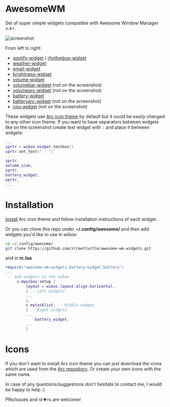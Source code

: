 # AwesomeWM

Set of super simple widgets compatible with Awesome Window Manager v.4+. 

![screenshot](https://github.com/streetturtle/AwesomeWM/blob/master/screenshot.png?raw=true)

From left to right:

- [spotify-widget](https://github.com/streetturtle/AwesomeWM/tree/master/spotify-widget) / [rhythmbox-widget](https://github.com/streetturtle/AwesomeWM/tree/master/rhythmbox-widget)
- [weather-widget](https://github.com/streetturtle/AwesomeWM/tree/master/weather-widget)
- [email-widget](https://github.com/streetturtle/AwesomeWM/tree/master/email-widget)
- [brightness-widget](https://github.com/streetturtle/AwesomeWM/tree/master/brightness-widget)
- [volume-widget](https://github.com/streetturtle/AwesomeWM/tree/master/volume-widget)
- [volumebar-widget](https://github.com/streetturtle/AwesomeWM/tree/master/volumebar-widget) (not on the screenshot)
- [volumearc-widget](https://github.com/streetturtle/AwesomeWM/tree/master/volumearc-widget) (not on the screenshot)
- [battery-widget](https://github.com/streetturtle/AwesomeWM/tree/master/battery-widget)
- [batteryarc-widget](https://github.com/streetturtle/AwesomeWM/tree/master/batteryarc-widget) (not on the screenshot)
- [cpu-widget](https://github.com/streetturtle/AwesomeWM/tree/master/cpu-widget) (not on the screenshot)

These widgets use [Arc icon theme](https://github.com/horst3180/arc-icon-theme) by default but it could be easily 
changed to any other icon theme. If you want to have separators between widgets like on the screenshot create text widget with ` : ` and place it between widgets:

```lua
...
sprtr = wibox.widget.textbox()
sprtr:set_text(" : ")
...
sprtr,
volume_icon,
sprtr,
battery_widget,
sprtr,
...
```

# Installation

[Install](https://github.com/horst3180/arc-icon-theme#installation) Arc icon theme and follow installation instructions of each widget.

Or you can clone this repo under **~/.config/awesome/** and then add widgets you'd like to use in wibox:

```bash
cd ~/.config/awesome/
git clone https://github.com/streetturtle/awesome-wm-widgets.git
```

and in **rc.lua**

```lua
require("awesome-wm-widgets.battery-widget.battery")
...
 -- Add widgets to the wibox
     s.mywibox:setup {
         layout = wibox.layout.align.horizontal,
         { -- Left widgets
         ...
         },
         s.mytasklist, -- Middle widget
         { -- Right widgets
         ...
             battery_widget,
         ...
         }
```

# Icons

If you don't want to install Arc icon theme you can just download the icons which are used from the [Arc repository](https://github.com/horst3180/arc-theme).
Or create your own icons with the same name.

In case of any questions/suggestions don't hesitate to contact me, I would be happy to help :)

PRs/issues and st★rs are welcome!
